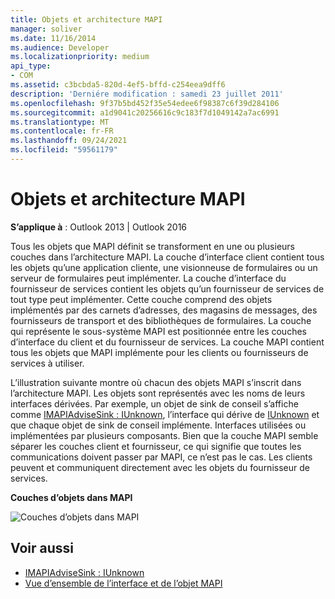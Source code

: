 ```yaml
---
title: Objets et architecture MAPI
manager: soliver
ms.date: 11/16/2014
ms.audience: Developer
ms.localizationpriority: medium
api_type:
- COM
ms.assetid: c3bcbda5-820d-4ef5-bffd-c254eea9dff6
description: 'Derniére modification : samedi 23 juillet 2011'
ms.openlocfilehash: 9f37b5bd452f35e54edee6f98387c6f39d284106
ms.sourcegitcommit: a1d9041c20256616c9c183f7d1049142a7ac6991
ms.translationtype: MT
ms.contentlocale: fr-FR
ms.lasthandoff: 09/24/2021
ms.locfileid: "59561179"
---
```

# <a name="objects-and-the-mapi-architecture"></a>Objets et architecture MAPI

**S’applique à** : Outlook 2013 | Outlook 2016 
  
Tous les objets que MAPI définit se transforment en une ou plusieurs couches dans l’architecture MAPI. La couche d’interface client contient tous les objets qu’une application cliente, une visionneuse de formulaires ou un serveur de formulaires peut implémenter. La couche d’interface du fournisseur de services contient les objets qu’un fournisseur de services de tout type peut implémenter. Cette couche comprend des objets implémentés par des carnets d’adresses, des magasins de messages, des fournisseurs de transport et des bibliothèques de formulaires. La couche qui représente le sous-système MAPI est positionnée entre les couches d’interface du client et du fournisseur de services. La couche MAPI contient tous les objets que MAPI implémente pour les clients ou fournisseurs de services à utiliser. 
  
L’illustration suivante montre où chacun des objets MAPI s’inscrit dans l’architecture MAPI. Les objets sont représentés avec les noms de leurs interfaces dérivées. Par exemple, un objet de sink de conseil s’affiche comme [IMAPIAdviseSink : IUnknown](imapiadvisesinkiunknown.md), l’interface qui dérive de [IUnknown](https://msdn.microsoft.com/library/33f1d79a-33fc-4ce5-a372-e08bda378332%28Office.15%29.aspx) et que chaque objet de sink de conseil implémente. Interfaces utilisées ou implémentées par plusieurs composants. Bien que la couche MAPI semble séparer les couches client et fournisseur, ce qui signifie que toutes les communications doivent passer par MAPI, ce n’est pas le cas. Les clients peuvent et communiquent directement avec les objets du fournisseur de services. 
  
**Couches d’objets dans MAPI**
  
![Couches d’objets dans MAPI](media/amapi_38.gif "Couches d’objets dans MAPI")
  
## <a name="see-also"></a>Voir aussi

- [IMAPIAdviseSink : IUnknown](imapiadvisesinkiunknown.md)
- [Vue d’ensemble de l’interface et de l’objet MAPI](mapi-object-and-interface-overview.md)

